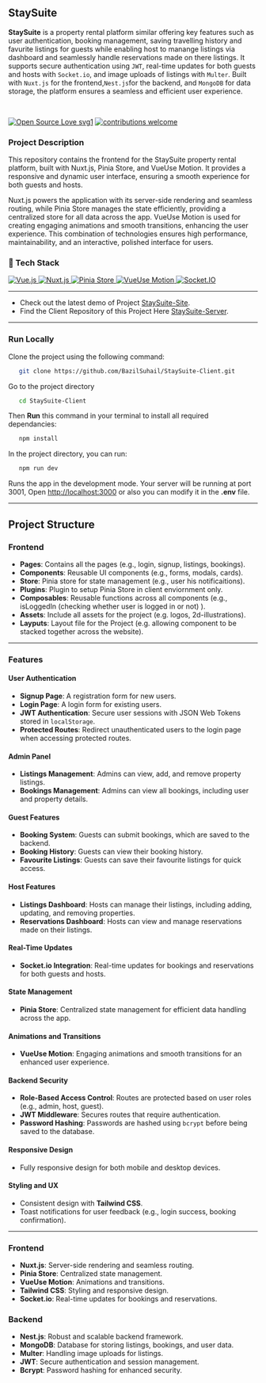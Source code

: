 ## StaySuite
**StaySuite** is a property rental platform similar offering key features such as user authentication, booking management, saving travelling history and favurite listings for guests while enabling  host to manange listings via dashboard and seamlessly handle  reservations made on there listings. It supports secure authentication using `JWT`, real-time updates for both guests and hosts with `Socket.io`, and image uploads of listings with `Multer`. Built with `Nuxt.js` for the frontend,` Nest.js `for the backend, and `MongoDB` for data storage, the platform ensures a seamless and efficient user experience.

</br>

[![Open Source Love svg1](https://badges.frapsoft.com/os/v1/open-source.svg?v=103)](#)
[![contributions welcome](https://img.shields.io/badge/contributions-welcome-brightgreen.svg?style=flat&label=Contributions&colorA=red&colorB=black	)](#)

### Project Description
This repository contains the frontend for the StaySuite property rental platform, built with Nuxt.js, Pinia Store, and VueUse Motion. It provides a responsive and dynamic user interface, ensuring a smooth experience for both guests and hosts.

Nuxt.js powers the application with its server-side rendering and seamless routing, while Pinia Store manages the state efficiently, providing a centralized store for all data across the app. VueUse Motion is used for creating engaging animations and smooth transitions, enhancing the user experience. This combination of technologies ensures high performance, maintainability, and an interactive, polished interface for users.



### 🤖 Tech Stack 
<a href="#"> 
<img alt="Vue.js" src="https://img.shields.io/badge/Vue.js-%234FC08D.svg?&style=for-the-badge&logo=Vue.js&logoColor=white"/>
<img alt="Nuxt.js" src="https://img.shields.io/badge/Nuxt.js-%238BCA4D.svg?&style=for-the-badge&logo=Nuxt.js&logoColor=white"/>

<img alt="Pinia Store" src="https://img.shields.io/badge/Pinia-%232E294D.svg?&style=for-the-badge&logo=Pinia&logoColor=white"/>
<img alt="VueUse Motion" src="https://img.shields.io/badge/VueUse_Motion-%234CAF50.svg?&style=for-the-badge&logo=Vue.js&logoColor=white"/>

<img alt="Socket.IO" src="https://img.shields.io/badge/Socket.IO%20-%23010101.svg?&style=for-the-badge&logo=socket.io&logoColor=white"/>
 </a>

---
- Check out the latest demo of Project [StaySuite-Site](https://collabora8r.vercel.app/). 
- Find the Client Repository of this Project Here [StaySuite-Server](https://github.com/BazilSuhail/StaySuite-Server). 
---

### Run Locally
Clone the project using the following command:
```bash
   git clone https://github.com/BazilSuhail/StaySuite-Client.git
```
Go to the project directory
```bash
   cd StaySuite-Client
```
Then **Run** this command in your terminal to install all required dependancies:
```bash
   npm install
```
In the project directory, you can run:
```bash
   npm run dev
``` 
Runs the app in the development mode. Your server will be running at port 3001, 
Open [http://localhost:3000](http://localhost:3000) or also you can modify it in the **.env** file.

---

## Project Structure

### Frontend
- **Pages**: Contains all the pages (e.g., login, signup, listings, bookings).
- **Components**: Reusable UI components (e.g., forms, modals, cards).
- **Store**: Pinia store for state management (e.g., user his notificaitions).
- **Plugins**: Plugin to setup Pinia Store in client enviornment only.
- **Composables**: Reusable functions across all components (e.g., isLoggedIn (checking whether user is logged in or not) ).
- **Assets**: Include all assets for the project (e.g. logos, 2d-illustrations).
- **Layputs**: Layout file for the Project (e.g. allowing component to be stacked together across the website).

---

### Features

#### User Authentication
- **Signup Page**: A registration form for new users.
- **Login Page**: A login form for existing users.
- **JWT Authentication**: Secure user sessions with JSON Web Tokens stored in `localStorage`.
- **Protected Routes**: Redirect unauthenticated users to the login page when accessing protected routes.

#### Admin Panel
- **Listings Management**: Admins can view, add, and remove property listings.
- **Bookings Management**: Admins can view all bookings, including user and property details.

#### Guest Features
- **Booking System**: Guests can submit bookings, which are saved to the backend.
- **Booking History**: Guests can view their booking history.
- **Favourite Listings**: Guests can save their favourite listings for quick access.

#### Host Features
- **Listings Dashboard**: Hosts can manage their listings, including adding, updating, and removing properties.
- **Reservations Dashboard**: Hosts can view and manage reservations made on their listings.

#### Real-Time Updates
- **Socket.io Integration**: Real-time updates for bookings and reservations for both guests and hosts.

#### State Management
- **Pinia Store**: Centralized state management for efficient data handling across the app.

#### Animations and Transitions
- **VueUse Motion**: Engaging animations and smooth transitions for an enhanced user experience.

#### Backend Security
- **Role-Based Access Control**: Routes are protected based on user roles (e.g., admin, host, guest).
- **JWT Middleware**: Secures routes that require authentication.
- **Password Hashing**: Passwords are hashed using `bcrypt` before being saved to the database.

#### Responsive Design
- Fully responsive design for both mobile and desktop devices.

#### Styling and UX
- Consistent design with **Tailwind CSS**.
- Toast notifications for user feedback (e.g., login success, booking confirmation). 
 ---
### Frontend
- **Nuxt.js**: Server-side rendering and seamless routing.
- **Pinia Store**: Centralized state management.
- **VueUse Motion**: Animations and transitions.
- **Tailwind CSS**: Styling and responsive design.
- **Socket.io**: Real-time updates for bookings and reservations.

### Backend
- **Nest.js**: Robust and scalable backend framework.
- **MongoDB**: Database for storing listings, bookings, and user data.
- **Multer**: Handling image uploads for listings.
- **JWT**: Secure authentication and session management.
- **Bcrypt**: Password hashing for enhanced security.
